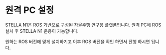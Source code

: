 # 원격 PC 설정

STELLA N1은 ROS 기반으로 구성된 자율주행 연구용 플랫폼입니다. 원격 PC에 ROS 설치 후 STELLA N1 운용이 가능합니다. 

원하는 ROS 버전에 맞게 설치하기고 이후 ROS 버전을 확인 하면서 진행 하시면 됩니다.







